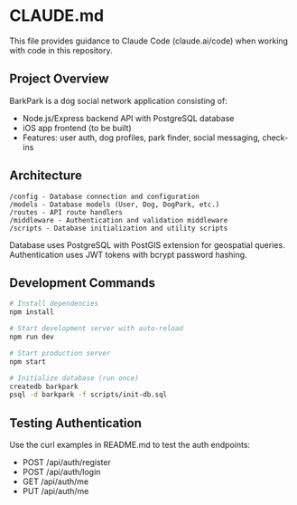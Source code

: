 # CLAUDE.md

This file provides guidance to Claude Code (claude.ai/code) when working with code in this repository.

## Project Overview

BarkPark is a dog social network application consisting of:
- Node.js/Express backend API with PostgreSQL database
- iOS app frontend (to be built)
- Features: user auth, dog profiles, park finder, social messaging, check-ins

## Architecture

```
/config - Database connection and configuration
/models - Database models (User, Dog, DogPark, etc.)
/routes - API route handlers
/middleware - Authentication and validation middleware  
/scripts - Database initialization and utility scripts
```

Database uses PostgreSQL with PostGIS extension for geospatial queries.
Authentication uses JWT tokens with bcrypt password hashing.

## Development Commands

```bash
# Install dependencies
npm install

# Start development server with auto-reload
npm run dev

# Start production server
npm start

# Initialize database (run once)
createdb barkpark
psql -d barkpark -f scripts/init-db.sql
```

## Testing Authentication

Use the curl examples in README.md to test the auth endpoints:
- POST /api/auth/register
- POST /api/auth/login  
- GET /api/auth/me
- PUT /api/auth/me